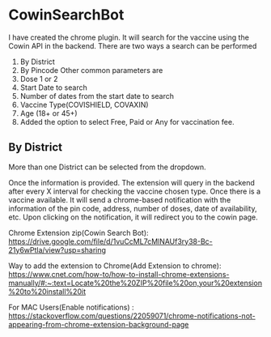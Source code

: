 # CowinSearchBot
I have created the chrome plugin. It will search for the vaccine using the Cowin API in the backend. There are two ways a search can be performed
1. By District
2. By Pincode
Other common parameters are
1. Dose 1 or 2
2. Start Date to search
3. Number of dates from the start date to search
4. Vaccine Type(COVISHIELD, COVAXIN)
5. Age (18+ or 45+)
6. Added the option to select Free, Paid or Any for vaccination fee.

## By District
More than one District can be selected from the dropdown.


Once the information is provided. The extension will query in the backend after every X interval for checking the vaccine chosen type. Once there is a vaccine available. It will send a chrome-based notification with the information of the pin code, address, number of doses, date of availability, etc. Upon clicking on the notification, it will redirect you to the cowin page.

Chrome Extension zip(Cowin Search Bot): https://drive.google.com/file/d/1vuCcML7cMlNAUf3ry38-Bc-21y6wPtla/view?usp=sharing

Way to add the extension to Chrome(Add Extension to chrome): https://www.cnet.com/how-to/how-to-install-chrome-extensions-manually/#:~:text=Locate%20the%20ZIP%20file%20on,your%20extension%20to%20install%20it

For MAC Users(Enable notifications) :
https://stackoverflow.com/questions/22059071/chrome-notifications-not-appearing-from-chrome-extension-background-page

